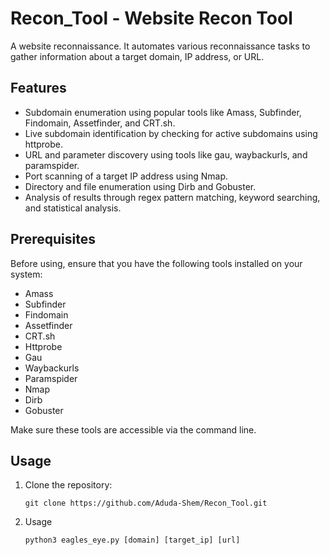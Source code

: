 # Recon_Tool - Website Recon Tool

A website reconnaissance. It automates various reconnaissance tasks to gather information about a target domain, IP address, or URL.

## Features

- Subdomain enumeration using popular tools like Amass, Subfinder, Findomain, Assetfinder, and CRT.sh.
- Live subdomain identification by checking for active subdomains using httprobe.
- URL and parameter discovery using tools like gau, waybackurls, and paramspider.
- Port scanning of a target IP address using Nmap.
- Directory and file enumeration using Dirb and Gobuster.
- Analysis of results through regex pattern matching, keyword searching, and statistical analysis.

## Prerequisites

Before using, ensure that you have the following tools installed on your system:

- Amass
- Subfinder
- Findomain
- Assetfinder
- CRT.sh
- Httprobe
- Gau
- Waybackurls
- Paramspider
- Nmap
- Dirb
- Gobuster

Make sure these tools are accessible via the command line.

## Usage

1. Clone the repository:

   ```shell
   git clone https://github.com/Aduda-Shem/Recon_Tool.git
   
2. Usage
   ```shell
   python3 eagles_eye.py [domain] [target_ip] [url]

